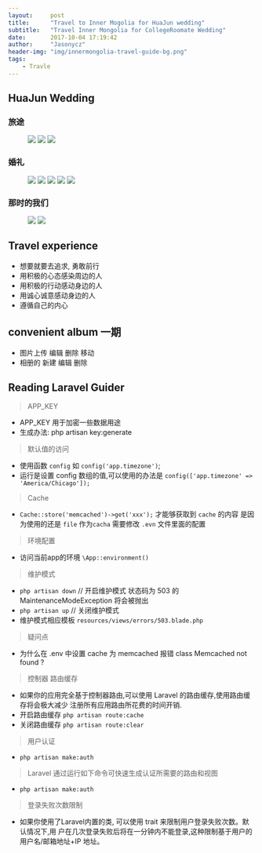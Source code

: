 ```yaml
---
layout:     post
title:      "Travel to Inner Mogolia for HuaJun wedding"
subtitle:   "Travel Inner Mongolia for CollegeRoomate Wedding"
date:       2017-10-04 17:19:42 
author:     "Jasonycz"
header-img: "img/innermongolia-travel-guide-bg.png"
tags:
    - Travle
---
```


## HuaJun Wedding

### 旅途
<figure>
    <img src="http://ovqrdbvl4.bkt.clouddn.com/f18e3ee1af034cb580f2fe349cda0919">
    <img src="http://ovqrdbvl4.bkt.clouddn.com/f0560347004549fceb4ef394895646d4">
    <img src="http://ovqrdbvl4.bkt.clouddn.com/e95b734b026945687d32a85d06875e2f">
</figure>

### 婚礼
<figure>
    <img src="http://ovqrdbvl4.bkt.clouddn.com/d17b82bb81e1537e559306b6a6247546">
    <img src="http://ovqrdbvl4.bkt.clouddn.com/923607d51cc18b78a9e0338cec0292f7">
    <img src="http://ovqrdbvl4.bkt.clouddn.com/9e31a8f959622b3119e20a830b6fe2bb">
    <img src="http://ovqrdbvl4.bkt.clouddn.com/4d31831496d474f1ff9287982e7eb2e5">
    <img src="http://ovqrdbvl4.bkt.clouddn.com/1a269ae1a9a4adf652e22f5f44e10dcf">
</figure>

### 那时的我们

<figure>
    <img src="http://ovqrdbvl4.bkt.clouddn.com/e0055ab7fc6f96967ea1c4086d5cd52f">
    <img src="http://ovqrdbvl4.bkt.clouddn.com/3ecfcb0fed4616a941495e45020af184">
</figure>

## Travel experience
- 想要就要去追求, 勇敢前行
- 用积极的心态感染周边的人 
- 用积极的行动感动身边的人
- 用诚心诚意感动身边的人
- 遵循自己的内心

## convenient album 一期
- 图片上传 编辑 删除 移动  
- 相册的 新建 编辑 删除 

## Reading Laravel Guider

> APP_KEY 

- APP_KEY 用于加密一些数据用途
- 生成办法: php artisan key:generate

> 默认值的访问

- 使用函数 `config` 如 `config('app.timezone')`;
- 运行是设置 config 数组的值,可以使用的办法是 `config(['app.timezone' => 'America/Chicago']);`

> Cache

- `Cache::store('memcached')->get('xxx');` 才能够获取到 `cache` 的内容 是因为使用的还是 `file` 作为`cacha` 需要修改 `.evn` 文件里面的配置

> 环境配置

- 访问当前app的环境  `\App::environment()`

> 维护模式

- `php artisan down`  // 开启维护模式  状态码为 503 的 MaintenanceModeException 将会被抛出
- `php artisan up`    // 关闭维护模式
- 维护模式相应模板  `resources/views/errors/503.blade.php`

> 疑问点

- 为什么在 .env 中设置 cache 为 memcached 报错 class Memcached not found ?

> 控制器 路由缓存

- 如果你的应用完全基于控制器路由,可以使用 Laravel 的路由缓存,使用路由缓存将会极大减少 注册所有应用路由所花费的时间开销. 
- 开启路由缓存 `php artisan route:cache` 
- 关闭路由缓存 `php artisan route:clear`

> 用户认证

- `php artisan make:auth` 

> Laravel 通过运行如下命令可快速生成认证所需要的路由和视图

- `php artisan make:auth`

> 登录失败次数限制

- 如果你使用了Laravel内置的类, 可以使用 trait 来限制用户登录失败次数。默认情况下,用
户在几次登录失败后将在一分钟内不能登录,这种限制基于用户的用户名/邮箱地址+IP 地址。






















































